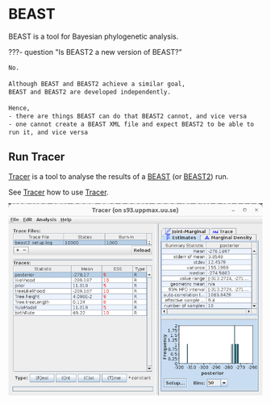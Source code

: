 # BEAST

BEAST is a tool for Bayesian phylogenetic analysis.

???- question "Is BEAST2 a new version of BEAST?"

    No. 

    Although BEAST and BEAST2 achieve a similar goal,
    BEAST and BEAST2 are developed independently.

    Hence, 
    - there are things BEAST can do that BEAST2 cannot, and vice versa
    - one cannot create a BEAST XML file and expect BEAST2 to be able to run it, and vice versa

## Run Tracer

[Tracer](tracer.md) is a tool to analyse the results of a
[BEAST](beast.md) (or [BEAST2](beast2.md)) run.

See [Tracer](tracer.md) how to use [Tracer](tracer.md).

![](./img/tracer.png)
